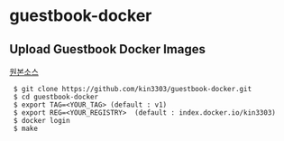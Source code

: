# guestbook-docker

## Upload Guestbook Docker Images
 
 [원본소스](https://github.com/kubernetes/examples/blob/master/guestbook/php-redis/guestbook.php)

```console
 $ git clone https://github.com/kin3303/guestbook-docker.git
 $ cd guestbook-docker
 $ export TAG=<YOUR_TAG> (default : v1)
 $ export REG=<YOUR_REGISTRY>  (default : index.docker.io/kin3303)
 $ docker login
 $ make
``` 
